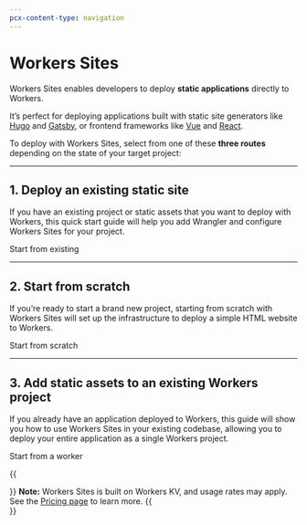 ```yaml
---
pcx-content-type: navigation
---
```


# Workers Sites

Workers Sites enables developers to deploy **static applications** directly to Workers.

It’s perfect for deploying applications built with static site generators like [Hugo](https://gohugo.io) and [Gatsby](https://www.gatsbyjs.org), or frontend frameworks like [Vue](https://vuejs.org) and [React](https://reactjs.org).

To deploy with Workers Sites, select from one of these **three routes** depending on the state of your target project:

---

## 1. Deploy an existing static site

If you have an existing project or static assets that you want to deploy with Workers, this quick start guide will help you add Wrangler and configure Workers Sites for your project.

<p>
  <bongo:button type="primary" href="/platform/sites/start-from-existing">
    Start from existing
  </bongo:button>
</p>

---

## 2. Start from scratch

If you’re ready to start a brand new project, starting from scratch with Workers Sites will set up the infrastructure to deploy a simple HTML website to Workers.

<p>
  <bongo:button type="primary" href="/platform/sites/start-from-scratch">
    Start from scratch
  </bongo:button>
</p>

---

## 3. Add static assets to an existing Workers project

If you already have an application deployed to Workers, this guide will show you how to use Workers Sites in your existing codebase, allowing you to deploy your entire application as a single Workers project.

<p>
  <bongo:button type="primary" href="/platform/sites/start-from-worker">
    Start from a worker
  </bongo:button>
</p>

{{<Aside>}}
**Note:** Workers Sites is built on Workers KV, and usage rates may apply. See the [Pricing page](/platform/pricing) to learn more.
{{</Aside>}}
